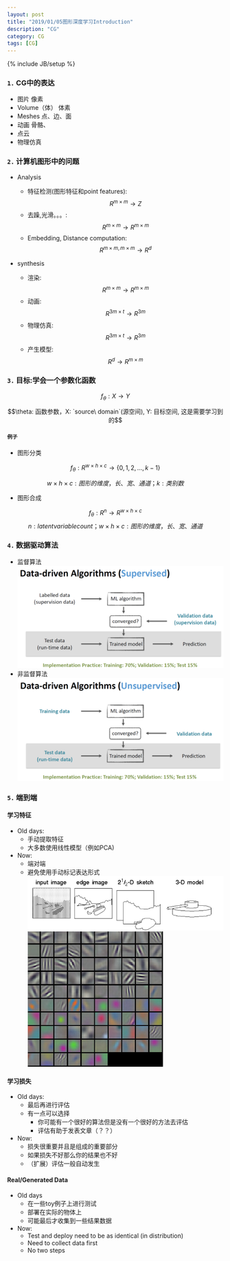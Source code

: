 ```yaml
---
layout: post
title: "2019/01/05图形深度学习Introduction"
description: "CG"
category: CG
tags: [CG]
---
```


{% include JB/setup %}

### `1.` CG中的表达
- 图片 像素
- Volume（体） 体素
- Meshes    点、边、面
- 动画  骨骼、
- 点云
- 物理仿真


### `2.` 计算机图形中的问题


- Analysis
    - 特征检测(图形特征和point features): $$R^{m\times m} \to Z$$
    - 去躁,光滑。。。: $$R^{m\times m} \to R^{m\times m}$$
    - Embedding, Distance computation: $$R^{m\times m, m\times m} \to R^d$$

- synthesis
    - 渲染: $$R^{m\times m} \to R^{m\times m}$$
    - 动画: $$R^{3m \times t} \to R^{3m}$$
    - 物理仿真: $$R^{3m \times t} \to R^{3m}$$
    - 产生模型: $$R^d \to R^{m \times m}$$



### `3.` 目标:学会一个参数化函数

$$f_\theta : X \to Y$$

$$\theta: 函数参数，X: `source\ domain`(源空间), Y: 目标空间, 这是需要学习到的$$


#### `例子`
- 图形分类

$$f_\theta: R^{w\times h\times c} \to \{0, 1,2,..., k-1\}$$

$$w\times h\times c: 图形的维度，长、宽、通道；k: 类别数$$

- 图形合成

$$f_\theta: R^n \to R^{w\times h\times c}$$
$$n: latent variable count；w\times h\times c:图形的维度，长、宽、通道$$


### `4.` 数据驱动算法

- 监督算法
    ![12](../images\data-driven.png)
- 非监督算法
    ![12](../images\data-driven2.png)


### `5.` 端到端
#### 学习特征
- Old days:
    - 手动提取特征
    - 大多数使用线性模型（例如PCA)
- Now:
    - 端对端
    - 避免使用手动标记表达形式
![end-to-end](../images\end-to-end-features.png)
![end-to-end](../images\end-to-end-features2.png)
#### 学习损失
- Old days:
    - 最后再进行评估
    - 有一点可以选择
        - 你可能有一个很好的算法但是没有一个很好的方法去评估
        - 评估有助于发表文章（？？）
- Now:
    - 损失很重要并且是组成的重要部分
    - 如果损失不好那么你的结果也不好
    - （扩展）评估一般自动发生

#### Real/Generated Data
- Old days
    - 在一些toy例子上进行测试
    - 部署在实际的物体上
    - 可能最后才收集到一些结果数据
- Now:
    - Test and deploy need to be as identical
(in distribution)
    - Need to collect data first
    - No two steps

